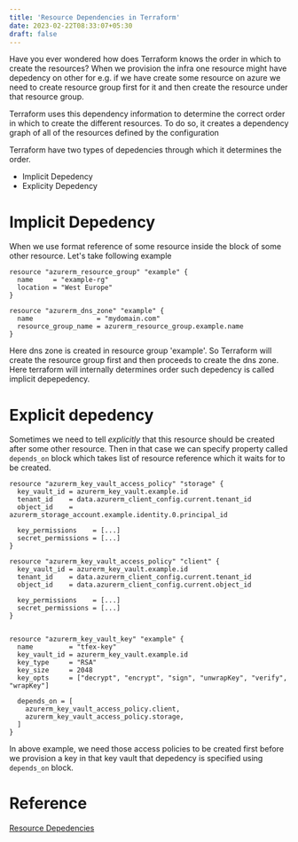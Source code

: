 ```yaml
---
title: 'Resource Dependencies in Terraform'
date: 2023-02-22T08:33:07+05:30
draft: false
---
```


Have you ever wondered how does Terraform knows the order in which to create the resources? When we provision the infra one resource might have depedency on other for e.g. if we have create some resource on azure we need to create resource group first for it and then create the resource under that resource group.

Terraform uses this dependency information to determine the correct order in which to create the different resources. To do so, it creates a dependency graph of all of the resources defined by the configuration

Terraform have two types of depedencies through which it determines the order.

- Implicit Depedency
- Explicity Depedency

# Implicit Depedency

When we use format reference of some resource inside the block of some other resource. Let's take following example

```
resource "azurerm_resource_group" "example" {
  name     = "example-rg"
  location = "West Europe"
}

resource "azurerm_dns_zone" "example" {
  name                = "mydomain.com"
  resource_group_name = azurerm_resource_group.example.name
}
```

Here dns zone is created in resource group 'example'. So Terraform will create the resource group first and then proceeds to create the dns zone. Here terraform will internally determines order such depedency is called implicit depepedency.

# Explicit depedency

Sometimes we need to tell _explicitly_ that this resource should be created after some other resource. Then in that case we can specify property called `depends_on` block which takes list of resource reference which it waits for to be created.

```
resource "azurerm_key_vault_access_policy" "storage" {
  key_vault_id = azurerm_key_vault.example.id
  tenant_id    = data.azurerm_client_config.current.tenant_id
  object_id    = azurerm_storage_account.example.identity.0.principal_id

  key_permissions    = [...]
  secret_permissions = [...]
}

resource "azurerm_key_vault_access_policy" "client" {
  key_vault_id = azurerm_key_vault.example.id
  tenant_id    = data.azurerm_client_config.current.tenant_id
  object_id    = data.azurerm_client_config.current.object_id

  key_permissions    = [...]
  secret_permissions = [...]
}


resource "azurerm_key_vault_key" "example" {
  name         = "tfex-key"
  key_vault_id = azurerm_key_vault.example.id
  key_type     = "RSA"
  key_size     = 2048
  key_opts     = ["decrypt", "encrypt", "sign", "unwrapKey", "verify", "wrapKey"]

  depends_on = [
    azurerm_key_vault_access_policy.client,
    azurerm_key_vault_access_policy.storage,
  ]
}
```

In above example, we need those access policies to be created first before we provision a key in that key vault that depedency is specified using `depends_on` block.

# Reference

[Resource Depedencies](https://developer.hashicorp.com/terraform/tutorials/configuration-language/dependencies)
